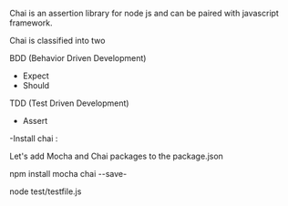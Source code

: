Chai is an assertion library for node js and can be paired with javascript framework.

Chai is classified into two

BDD (Behavior Driven Development)

 * Expect
 * Should

TDD (Test Driven Development)

 * Assert

 -Install chai :

Let's add Mocha and Chai packages to the package.json

npm install mocha chai --save-

node test/testfile.js
